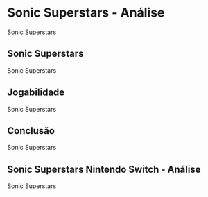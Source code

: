 ---
---

# Sonic Superstars - Análise

Sonic Superstars

## Sonic Superstars

Sonic Superstars

## Jogabilidade

Sonic Superstars

## Conclusão

Sonic Superstars

## Sonic Superstars Nintendo Switch - Análise

Sonic Superstars
